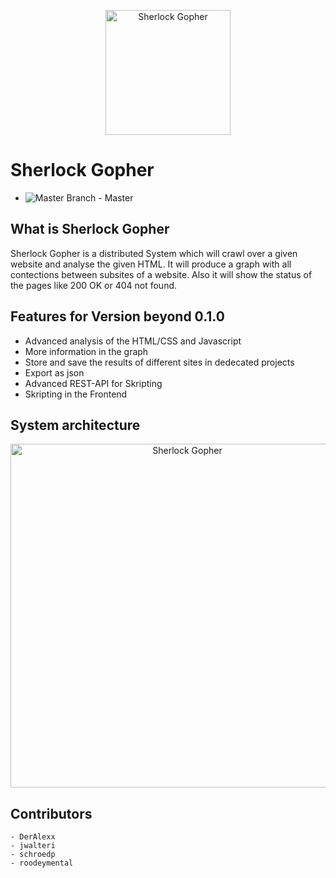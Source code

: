 <p align="center"><img alt="Sherlock Gopher" src="https://github.com/DerAlexx/leistungsnachweis-dievierausrufezeichen/blob/develop/assets/sherlockgopher.png" width="200" height="200"></p>

# Sherlock Gopher

- ![Master Branch](https://github.com/DerAlexx/SherlockGopher/workflows/Go%20Test/badge.svg?branch=master) - Master 

## What is Sherlock Gopher

Sherlock Gopher is a distributed System which will crawl over a given website and analyse the given HTML. It will produce a graph with all contections between subsites of a website. Also it will show the status of the pages like 200 OK or 404 not found. 

## Features for Version beyond 0.1.0 

 - Advanced analysis of the HTML/CSS and Javascript
 - More information in the graph
 - Store and save the results of different sites in dedecated projects
 - Export as json 
 - Advanced REST-API for Skripting 
 - Skripting in the Frontend

## System architecture

<p align="center"><img alt="Sherlock Gopher" src="https://github.com/DerAlexx/leistungsnachweis-dievierausrufezeichen/blob/develop/assets/general/ServiceDest.png" width="550" height="550"></p>

## Contributors

    - DerAlexx
    - jwalteri
    - schroedp
    - roodeymental
